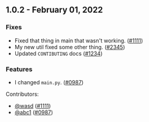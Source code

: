## 1.0.2 - February 01, 2022
### Fixes
* Fixed that thing in main that wasn't working. ([#1111](https://github.com/dbt-labs/dbt-core/issues/1111))
* My new util fixed some other thing. ([#2345](https://github.com/dbt-labs/dbt-core/issues/2345))
* Updated `CONTIBUTING` docs ([#1234](https://github.com/dbt-labs/dbt-core/issues/1234))
### Features
* I changed `main.py`. ([#0987](https://github.com/dbt-labs/dbt-core/issues/0987)) 

Contributors:
* [@wasd](https://github.com/wasd) ([#1111](https://github.com/dbt-labs/dbt-core/issues/1111))
* [@abc1](https://github.com/abc1) ([#0987](https://github.com/dbt-labs/dbt-core/issues/0987))